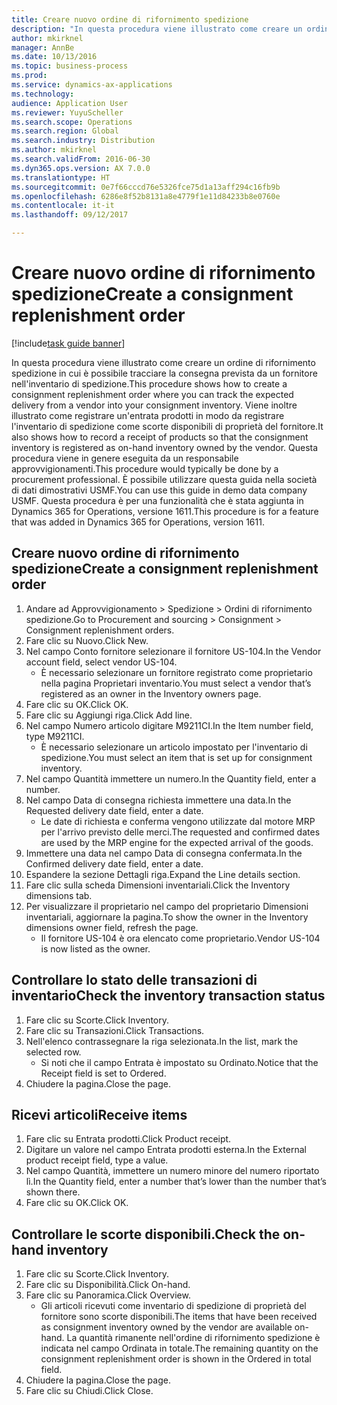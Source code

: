 ```yaml
---
title: Creare nuovo ordine di rifornimento spedizione
description: "In questa procedura viene illustrato come creare un ordine di rifornimento spedizione in cui è possibile tracciare la consegna prevista da un fornitore nell'inventario di spedizione."
author: mkirknel
manager: AnnBe
ms.date: 10/13/2016
ms.topic: business-process
ms.prod: 
ms.service: dynamics-ax-applications
ms.technology: 
audience: Application User
ms.reviewer: YuyuScheller
ms.search.scope: Operations
ms.search.region: Global
ms.search.industry: Distribution
ms.author: mkirknel
ms.search.validFrom: 2016-06-30
ms.dyn365.ops.version: AX 7.0.0
ms.translationtype: HT
ms.sourcegitcommit: 0e7f66cccd76e5326fce75d1a13aff294c16fb9b
ms.openlocfilehash: 6286e8f52b8131a8e4779f1e11d84233b8e0760e
ms.contentlocale: it-it
ms.lasthandoff: 09/12/2017

---
```

# <a name="create-a-consignment-replenishment-order"></a><span data-ttu-id="2791c-103">Creare nuovo ordine di rifornimento spedizione</span><span class="sxs-lookup"><span data-stu-id="2791c-103">Create a consignment replenishment order</span></span>

[!include[task guide banner](../../includes/task-guide-banner.md)]

<span data-ttu-id="2791c-104">In questa procedura viene illustrato come creare un ordine di rifornimento spedizione in cui è possibile tracciare la consegna prevista da un fornitore nell'inventario di spedizione.</span><span class="sxs-lookup"><span data-stu-id="2791c-104">This procedure shows how to create a consignment replenishment order where you can track the expected delivery from a vendor into your consignment inventory.</span></span> <span data-ttu-id="2791c-105">Viene inoltre illustrato come registrare un'entrata prodotti in modo da registrare l'inventario di spedizione come scorte disponibili di proprietà del fornitore.</span><span class="sxs-lookup"><span data-stu-id="2791c-105">It also shows how to record a receipt of products so that the consignment inventory is registered as on-hand inventory owned by the vendor.</span></span> <span data-ttu-id="2791c-106">Questa procedura viene in genere eseguita da un responsabile approvvigionamenti.</span><span class="sxs-lookup"><span data-stu-id="2791c-106">This procedure would typically be done by a procurement professional.</span></span> <span data-ttu-id="2791c-107">È possibile utilizzare questa guida nella società di dati dimostrativi USMF.</span><span class="sxs-lookup"><span data-stu-id="2791c-107">You can use this guide in demo data company USMF.</span></span> <span data-ttu-id="2791c-108">Questa procedura è per una funzionalità che è stata aggiunta in Dynamics 365 for Operations, versione 1611.</span><span class="sxs-lookup"><span data-stu-id="2791c-108">This procedure is for a feature that was added in Dynamics 365 for Operations, version 1611.</span></span>




## <a name="create-a-consignment-replenishment-order"></a><span data-ttu-id="2791c-109">Creare nuovo ordine di rifornimento spedizione</span><span class="sxs-lookup"><span data-stu-id="2791c-109">Create a consignment replenishment order</span></span>
1. <span data-ttu-id="2791c-110">Andare ad Approvvigionamento > Spedizione > Ordini di rifornimento spedizione.</span><span class="sxs-lookup"><span data-stu-id="2791c-110">Go to Procurement and sourcing > Consignment > Consignment replenishment orders.</span></span>
2. <span data-ttu-id="2791c-111">Fare clic su Nuovo.</span><span class="sxs-lookup"><span data-stu-id="2791c-111">Click New.</span></span>
3. <span data-ttu-id="2791c-112">Nel campo Conto fornitore selezionare il fornitore US-104.</span><span class="sxs-lookup"><span data-stu-id="2791c-112">In the Vendor account field, select vendor US-104.</span></span>
    * <span data-ttu-id="2791c-113">È necessario selezionare un fornitore registrato come proprietario nella pagina Proprietari inventario.</span><span class="sxs-lookup"><span data-stu-id="2791c-113">You must select a vendor that’s registered as an owner in the Inventory owners page.</span></span>  
4. <span data-ttu-id="2791c-114">Fare clic su OK.</span><span class="sxs-lookup"><span data-stu-id="2791c-114">Click OK.</span></span>
5. <span data-ttu-id="2791c-115">Fare clic su Aggiungi riga.</span><span class="sxs-lookup"><span data-stu-id="2791c-115">Click Add line.</span></span>
6. <span data-ttu-id="2791c-116">Nel campo Numero articolo digitare M9211CI.</span><span class="sxs-lookup"><span data-stu-id="2791c-116">In the Item number field, type M9211CI.</span></span>
    * <span data-ttu-id="2791c-117">È necessario selezionare un articolo impostato per l'inventario di spedizione.</span><span class="sxs-lookup"><span data-stu-id="2791c-117">You must select an item that is set up for consignment inventory.</span></span>  
7. <span data-ttu-id="2791c-118">Nel campo Quantità immettere un numero.</span><span class="sxs-lookup"><span data-stu-id="2791c-118">In the Quantity field, enter a number.</span></span>
8. <span data-ttu-id="2791c-119">Nel campo Data di consegna richiesta immettere una data.</span><span class="sxs-lookup"><span data-stu-id="2791c-119">In the Requested delivery date field, enter a date.</span></span>
    * <span data-ttu-id="2791c-120">Le date di richiesta e conferma vengono utilizzate dal motore MRP per l'arrivo previsto delle merci.</span><span class="sxs-lookup"><span data-stu-id="2791c-120">The requested and confirmed dates are used by the MRP engine for the expected arrival of the goods.</span></span>  
9. <span data-ttu-id="2791c-121">Immettere una data nel campo Data di consegna confermata.</span><span class="sxs-lookup"><span data-stu-id="2791c-121">In the Confirmed delivery date field, enter a date.</span></span>
10. <span data-ttu-id="2791c-122">Espandere la sezione Dettagli riga.</span><span class="sxs-lookup"><span data-stu-id="2791c-122">Expand the Line details section.</span></span>
11. <span data-ttu-id="2791c-123">Fare clic sulla scheda Dimensioni inventariali.</span><span class="sxs-lookup"><span data-stu-id="2791c-123">Click the Inventory dimensions tab.</span></span>
12. <span data-ttu-id="2791c-124">Per visualizzare il proprietario nel campo del proprietario Dimensioni inventariali, aggiornare la pagina.</span><span class="sxs-lookup"><span data-stu-id="2791c-124">To show the owner in the Inventory dimensions owner field, refresh the page.</span></span>
    * <span data-ttu-id="2791c-125">Il fornitore US-104 è ora elencato come proprietario.</span><span class="sxs-lookup"><span data-stu-id="2791c-125">Vendor US-104 is now listed as the owner.</span></span>  

## <a name="check-the-inventory-transaction-status"></a><span data-ttu-id="2791c-126">Controllare lo stato delle transazioni di inventario</span><span class="sxs-lookup"><span data-stu-id="2791c-126">Check the inventory transaction status</span></span>
1. <span data-ttu-id="2791c-127">Fare clic su Scorte.</span><span class="sxs-lookup"><span data-stu-id="2791c-127">Click Inventory.</span></span>
2. <span data-ttu-id="2791c-128">Fare clic su Transazioni.</span><span class="sxs-lookup"><span data-stu-id="2791c-128">Click Transactions.</span></span>
3. <span data-ttu-id="2791c-129">Nell'elenco contrassegnare la riga selezionata.</span><span class="sxs-lookup"><span data-stu-id="2791c-129">In the list, mark the selected row.</span></span>
    * <span data-ttu-id="2791c-130">Si noti che il campo Entrata è impostato su Ordinato.</span><span class="sxs-lookup"><span data-stu-id="2791c-130">Notice that the Receipt field is set to Ordered.</span></span>  
4. <span data-ttu-id="2791c-131">Chiudere la pagina.</span><span class="sxs-lookup"><span data-stu-id="2791c-131">Close the page.</span></span>

## <a name="receive-items"></a><span data-ttu-id="2791c-132">Ricevi articoli</span><span class="sxs-lookup"><span data-stu-id="2791c-132">Receive items</span></span>
1. <span data-ttu-id="2791c-133">Fare clic su Entrata prodotti.</span><span class="sxs-lookup"><span data-stu-id="2791c-133">Click Product receipt.</span></span>
2. <span data-ttu-id="2791c-134">Digitare un valore nel campo Entrata prodotti esterna.</span><span class="sxs-lookup"><span data-stu-id="2791c-134">In the External product receipt field, type a value.</span></span>
3. <span data-ttu-id="2791c-135">Nel campo Quantità, immettere un numero minore del numero riportato lì.</span><span class="sxs-lookup"><span data-stu-id="2791c-135">In the Quantity field, enter a number that’s lower than the number that’s shown there.</span></span>
4. <span data-ttu-id="2791c-136">Fare clic su OK.</span><span class="sxs-lookup"><span data-stu-id="2791c-136">Click OK.</span></span>

## <a name="check-the-on-hand-inventory"></a><span data-ttu-id="2791c-137">Controllare le scorte disponibili.</span><span class="sxs-lookup"><span data-stu-id="2791c-137">Check the on-hand inventory</span></span>
1. <span data-ttu-id="2791c-138">Fare clic su Scorte.</span><span class="sxs-lookup"><span data-stu-id="2791c-138">Click Inventory.</span></span>
2. <span data-ttu-id="2791c-139">Fare clic su Disponibilità.</span><span class="sxs-lookup"><span data-stu-id="2791c-139">Click On-hand.</span></span>
3. <span data-ttu-id="2791c-140">Fare clic su Panoramica.</span><span class="sxs-lookup"><span data-stu-id="2791c-140">Click Overview.</span></span>
    * <span data-ttu-id="2791c-141">Gli articoli ricevuti come inventario di spedizione di proprietà del fornitore sono scorte disponibili.</span><span class="sxs-lookup"><span data-stu-id="2791c-141">The items that have been received as consignment inventory owned by the vendor are available on-hand.</span></span> <span data-ttu-id="2791c-142">La quantità rimanente nell'ordine di rifornimento spedizione è indicata nel campo Ordinata in totale.</span><span class="sxs-lookup"><span data-stu-id="2791c-142">The remaining quantity on the consignment replenishment order is shown in the Ordered in total field.</span></span>  
4. <span data-ttu-id="2791c-143">Chiudere la pagina.</span><span class="sxs-lookup"><span data-stu-id="2791c-143">Close the page.</span></span>
5. <span data-ttu-id="2791c-144">Fare clic su Chiudi.</span><span class="sxs-lookup"><span data-stu-id="2791c-144">Click Close.</span></span>

